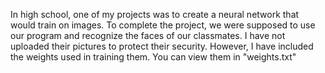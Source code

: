 In high school, one of my projects was to create a neural network that would train on images.
To complete the project, we were supposed to use our program and recognize the faces of our classmates. I have not uploaded their pictures
  to protect their security. However, I have included the weights used in training them. You can view them in "weights.txt"
